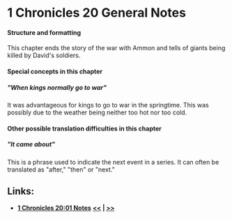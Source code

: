 # 1 Chronicles 20 General Notes #

#### Structure and formatting ####

This chapter ends the story of the war with Ammon and tells of giants being killed by David's soldiers.

#### Special concepts in this chapter ####

##### "When kings normally go to war" #####
It was advantageous for kings to go to war in the springtime. This was possibly due to the weather being neither too hot nor too cold. 

#### Other possible translation difficulties in this chapter ####

##### "It came about" #####
This is a phrase used to indicate the next event in a series. It can often be translated as "after," "then" or "next."
## Links: ##

* __[1 Chronicles 20:01 Notes](./01.md)__
__[<<](../19/intro.md) | [>>](../21/intro.md)__